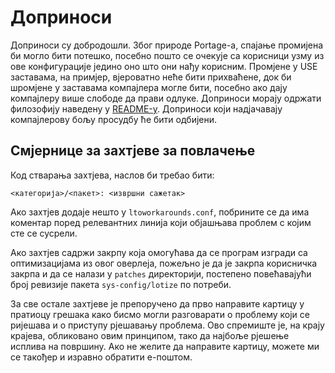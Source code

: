 # Доприноси

Доприноси су добродошли. Због природе Portage-а, спајање промијена би могло бити потешко, посебно пошто се очекује са корисници узму из ове конфигурације једино оно што они нађу корисним. Промјене у USE заставама, на примјер, вјероватно неће бити прихваћене, док би шромјене у заставама компајлера могле бити, посебно ако дају компајлеру више слободе да прави одлуке. Доприноси морају одржати филозофију наведену у [README-у](README_bs_Cyril.md). Доприноси који надјачавају компајлерову бољу просудбу ће бити одбијени.

## Смјернице за захтјеве за повлачење

Код стварања захтјева, наслов би требао бити:

~~~ text
<категорија>/<пакет>: <извршни сажетак>
~~~

Ако захтјев додаје нешто у `ltoworkarounds.conf`, побрините се да има коментар поред релевантних линија који објашњава проблем с којим сте се сусрели.

Ако захтјев садржи закрпу која омогућава да се програм изгради са оптимизацијама из овог оверлеја, пожељно је да је закрпа корисничка закрпа и да се налази у `patches` директорији, постепено повећавајући број ревизије пакета `sys-config/lotize` по потреби.

За све остале захтјеве је препоручено да прво направите картицу у пратиоцу грешака како бисмо могли разговарати о проблему који се ријешава и о приступу рјешавању проблема. Ово спремиште је, на крају крајева, обликовано овим принципом, тако да најбоље рјешење исплива на површину. Ако не желите да направите картицу, можете ми се такођер и изравно обратити е-поштом.
